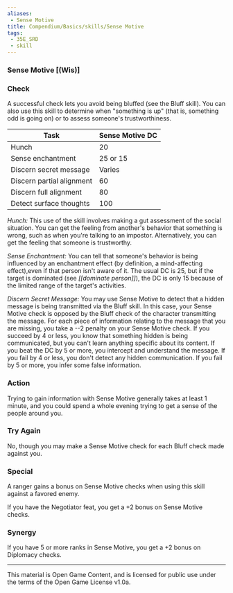 ```yaml
---
aliases:
 - Sense Motive
title: Compendium/Basics/skills/Sense Motive
tags: 
 - 35E_SRD
 - skill
---
```

### Sense Motive [(Wis)]

### Check
A successful check lets you avoid being bluffed (see the
Bluff skill). You can also use this skill to determine when "something
is up" (that is, something odd is going on) or to assess someone's
trustworthiness.

|Task|Sense Motive DC|
|---|---|
|Hunch|20|
|Sense enchantment|25 or 15|
|Discern secret message|Varies|
|Discern partial alignment|60|
|Discern full alignment|80|
|Detect surface thoughts|100|

*Hunch:* This use of the skill involves making a gut assessment of the
social situation. You can get the feeling from another's behavior that
something is wrong, such as when you're talking to an impostor.
Alternatively, you can get the feeling that someone is trustworthy.

*Sense Enchantment:* You can tell that someone's behavior is being
influenced by an enchantment effect (by definition, a mind-affecting
effect),even if that person isn't aware of it. The usual DC is 25, but
if the target is dominated (see *[[dominate person]]*), the DC is only 15
because of the limited range of the target's activities.

*Discern Secret Message:* You may use Sense Motive to detect that a
hidden message is being transmitted via the Bluff skill. In this case,
your Sense Motive check is opposed by the Bluff check of the character
transmitting the message. For each piece of information relating to the
message that you are missing, you take a --2 penalty on your Sense
Motive check. If you succeed by 4 or less, you know that something
hidden is being communicated, but you can't learn anything specific
about its content. If you beat the DC by 5 or more, you intercept and
understand the message. If you fail by 4 or less, you don't detect any
hidden communication. If you fail by 5 or more, you infer some false
information.

### Action
Trying to gain information with Sense Motive generally takes
at least 1 minute, and you could spend a whole evening trying to get a
sense of the people around you.

### Try Again
No, though you may make a Sense Motive check for each
Bluff check made against you.

### Special
A ranger gains a bonus on Sense Motive checks when using
this skill against a favored enemy.

If you have the Negotiator feat, you get a +2 bonus on Sense Motive
checks.

### Synergy
If you have 5 or more ranks in Sense Motive, you get a +2
bonus on Diplomacy checks.



---



This material is Open Game Content, and is licensed for public use under the terms of the Open Game License v1.0a.

